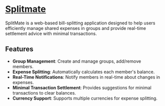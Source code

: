 # [Splitmate](https://splitmate.site/)

SplitMate is a web-based bill-splitting application designed to help users efficiently manage shared expenses in groups and provide real-time settlement advice with minimal transactions.

## Features

- **Group Management**: Create and manage groups, add/remove members.
- **Expense Splitting**: Automatically calculates each member's balance.
- **Real-Time Notifications**: Notify members in real-time about changes in expenses.
- **Minimal Transaction Settlement**: Provides suggestions for minimal transactions to clear balances.
- **Currency Support**: Supports multiple currencies for expense splitting.

